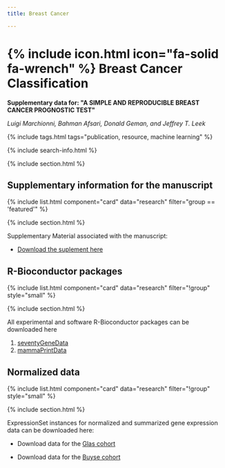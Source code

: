 ```yaml
---
title: Breast Cancer

---
```


# {% include icon.html icon="fa-solid fa-wrench" %} Breast Cancer Classification

**Supplementary data for: "A SIMPLE AND REPRODUCIBLE BREAST CANCER PROGNOSTIC TEST"**

*Luigi Marchionni, Bahman Afsari, Donald Geman, and Jeffrey T. Leek*


{% include tags.html tags="publication, resource, machine learning" %}

{% include search-info.html %}

{% include section.html %}

## Supplementary information for the manuscript

{% include list.html component="card" data="research" filter="group == 'featured'" %}

{% include section.html %}

Supplementary Material associated with the manuscript: 

- [Download the suplement here](http://marchioninilab.org/breastTSP/Supplement.pdf)


## R-Bioconductor packages

{% include list.html component="card" data="research" filter="!group" style="small" %}

{% include section.html %}

All experimental and software R-Bioconductor packages can be downloaded here

1. [seventyGeneData](https://bioconductor.org/packages/release/data/experiment/html/seventyGeneData.html)
2. [mammaPrintData](https://bioconductor.org/packages/release/data/experiment/html/mammaPrintData.html)


## Normalized data

{% include list.html component="card" data="research" filter="!group" style="small" %}

{% include section.html %}

ExpressionSet instances for normalized and summarized gene expression data can be downloaded here:

- Download data for the [Glas cohort](https://marchionnilab.org/breastTSP/glasEset.rda)

- Download data for the [Buyse cohort](https://marchionnilab.org/breastTSP/buyseEset.rda)
